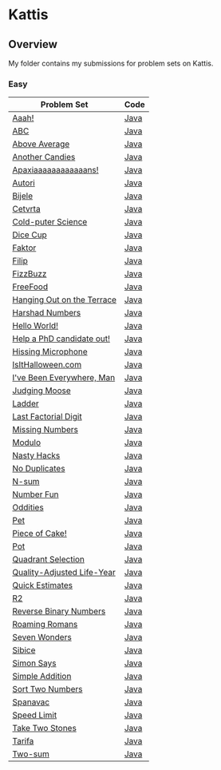 # Kattis

## Overview
My folder contains my submissions for problem sets on Kattis.

### Easy
| Problem Set                                                                 | Code                                                                                                       |
|-----------------------------------------------------------------------------|------------------------------------------------------------------------------------------------------------|
| [Aaah!](https://open.kattis.com/problems/aaah)                              | [Java](https://github.com/shumarb/competitive-programming/blob/main/kattis/java/Aaah.java)                 |
| [ABC](https://open.kattis.com/problems/abc)                                 | [Java](https://github.com/shumarb/competitive-programming/blob/main/kattis/java/ABC.java)                  |
| [Above Average](https://open.kattis.com/problems/aboveaverage)              | [Java](https://github.com/shumarb/competitive-programming/blob/main/kattis/java/AboveAverage.java)         |
| [Another Candies](https://open.kattis.com/problems/anothercandies)          | [Java](https://github.com/shumarb/competitive-programming/blob/main/kattis/java/AnotherCandies.java)       |
| [Apaxiaaaaaaaaaaaans!](https://open.kattis.com/problems/apaxiaaans)         | [Java](https://github.com/shumarb/competitive-programming/blob/main/kattis/java/Apaxians.java)             |
| [Autori](https://open.kattis.com/problems/autori)                           | [Java](https://github.com/shumarb/competitive-programming/blob/main/kattis/java/Autori.java)               |
| [Bijele](https://open.kattis.com/problems/bijele)                           | [Java](https://github.com/shumarb/competitive-programming/blob/main/kattis/java/Bijele.java)               |
| [Cetvrta](https://open.kattis.com/problems/cetvrta)                         | [Java](https://github.com/shumarb/competitive-programming/blob/main/kattis/kattis/java/Cetvrta.java)       |
| [Cold-puter Science](https://open.kattis.com/problems/cold)                 | [Java](https://github.com/shumarb/competitive-programming/blob/main/kattis/java/CS.java)                   |
| [Dice Cup](https://open.kattis.com/problems/dicecup)                        | [Java](https://github.com/shumarb/competitive-programming/blob/main/kattis/java/Dice.java)                 |
| [Faktor](https://open.kattis.com/problems/faktor)                           | [Java](https://github.com/shumarb/competitive-programming/blob/main/kattis/java/Faktor.java)               |
| [Filip](https://open.kattis.com/problems/filip)                             | [Java](https://github.com/shumarb/competitive-programming/blob/main/kattis/java/Filip.java)                |
| [FizzBuzz](https://open.kattis.com/problems/fizzbuzz)                       | [Java](https://github.com/shumarb/competitive-programming/blob/main/kattis/java/FizzBuzz.java)             |
| [FreeFood](https://open.kattis.com/problems/freefood)                       | [Java](https://github.com/shumarb/competitive-programming/blob/main/kattis/java/FreeFood.java)             |
| [Hanging Out on the Terrace](https://open.kattis.com/problems/hangingout)   | [Java](https://github.com/shumarb/competitive-programming/blob/main/kattis/java/HangingOut.java)           |
| [Harshad Numbers](https://open.kattis.com/problems/harshadnumbers)          | [Java](https://github.com/shumarb/competitive-programming/blob/main/kattis/java/Harshad.java)              |
| [Hello World!](https://open.kattis.com/problems/hello)                      | [Java](https://github.com/shumarb/competitive-programming/blob/main/kattis/java/HelloWorld.java)           |
| [Help a PhD candidate out!](https://open.kattis.com/problems/helpaphd)      | [Java](https://github.com/shumarb/competitive-programming/blob/main/kattis/java/HelpPhD.java)              |
| [Hissing Microphone](https://open.kattis.com/problems/hissingmicrophone)    | [Java](https://github.com/shumarb/competitive-programming/blob/main/kattis/java/Hiss.java)                 |
| [IsItHalloween.com](https://open.kattis.com/problems/isithalloween)         | [Java](https://github.com/shumarb/competitive-programming/blob/main/kattis/java/IsItHalloween.java)        |
| [I've Been Everywhere, Man](https://open.kattis.com/problems/everywhere)    | [Java](https://github.com/shumarb/competitive-programming/blob/main/kattis/java/IveBeenEverywhereMan.java) |
| [Judging Moose](https://open.kattis.com/problems/judgingmoose)              | [Java](https://github.com/shumarb/competitive-programming/blob/main/kattis/java/JudgingMoose.java)         |
| [Ladder](https://open.kattis.com/problems/ladder)                           | [Java](https://github.com/shumarb/competitive-programming/blob/main/kattis/java/Ladder.java)               |
| [Last Factorial Digit](https://open.kattis.com/problems/lastfactorialdigit) | [Java](https://github.com/shumarb/competitive-programming/blob/main/kattis/java/LFD.java)                  |
| [Missing Numbers](https://open.kattis.com/problems/missingnumbers)          | [Java](https://github.com/shumarb/competitive-programming/blob/main/kattis/java/MissingNumbers.java)       |
| [Modulo](https://open.kattis.com/problems/modulo)                           | [Java](https://github.com/shumarb/competitive-programming/blob/main/kattis/java/Modulo.java)               |
| [Nasty Hacks](https://open.kattis.com/problems/nastyhacks)                  | [Java](https://github.com/shumarb/competitive-programming/blob/main/kattis/java/NastyHacks.java)           |
| [No Duplicates](https://open.kattis.com/problems/nodup)                     | [Java](https://github.com/shumarb/competitive-programming/blob/main/kattis/java/ND.java)                   |
| [N-sum](https://open.kattis.com/problems/nsum)                              | [Java](https://github.com/shumarb/competitive-programming/blob/main/kattis/java/NSum.java)                 |
| [Number Fun](https://open.kattis.com/problems/numberfun)                    | [Java](https://github.com/shumarb/competitive-programming/blob/main/java/NumberFun.java)                   |
| [Oddities](https://open.kattis.com/problems/oddities)                       | [Java](https://github.com/shumarb/competitive-programming/blob/main/kattis/java/Oddities.java)             |
| [Pet](https://open.kattis.com/problems/pet)                                 | [Java](https://github.com/shumarb/competitive-programming/blob/main/kattis/java/Pet.java)                  |
| [Piece of Cake!](https://open.kattis.com/problems/pieceofcake2)             | [Java](https://github.com/shumarb/competitive-programming/blob/main/kattis/java/PieceOfCake.java)          |
| [Pot](https://open.kattis.com/problems/pot)                                 | [Java](https://github.com/shumarb/competitive-programming/blob/main/kattis/java/Pot.java)                  |
| [Quadrant Selection](https://open.kattis.com/problems/quadrant)             | [Java](https://github.com/shumarb/competitive-programming/blob/main/kattis/java/Quadrant.java)             |
| [Quality-Adjusted Life-Year](https://open.kattis.com/problems/qaly)         | [Java](https://github.com/shumarb/competitive-programming/blob/main/kattis/java/QALY.java)                 |
| [Quick Estimates](https://open.kattis.com/problems/quickestimate)           | [Java](https://github.com/shumarb/competitive-programming/blob/main/kattis/java/QuickEstimates.java)       |
| [R2](https://open.kattis.com/problems/r2)                                   | [Java](https://github.com/shumarb/competitive-programming/blob/main/kattis/java/R2.java)                   |
| [Reverse Binary Numbers](https://open.kattis.com/problems/reversebinary)    | [Java](https://github.com/shumarb/competitive-programming/blob/main/kattis/java/Reverse.java)              |
| [Roaming Romans](https://open.kattis.com/problems/romans)                   | [Java](https://github.com/shumarb/competitive-programming/blob/main/kattis/java/Romans.java)               |
| [Seven Wonders](https://open.kattis.com/problems/sevenwonders)              | [Java](https://github.com/shumarb/competitive-programming/blob/main/kattis/java/SW.java)                   |
| [Sibice](https://open.kattis.com/problems/sibice)                           | [Java](https://github.com/shumarb/competitive-programming/blob/main/kattis/java/Sibice.java)               |
| [Simon Says](https://open.kattis.com/problems/simonsays)                    | [Java](https://github.com/shumarb/competitive-programming/blob/main/kattis/java/SimonSays.java)            |
| [Simple Addition](https://open.kattis.com/problems/simpleaddition)          | [Java](https://github.com/shumarb/competitive-programming/blob/main/kattis/java/SimpleAddition.java)       |
| [Sort Two Numbers](https://open.kattis.com/problems/sorttwonumbers)         | [Java](https://github.com/shumarb/competitive-programming/blob/main/kattis/java/SortTwoNumbers.java)       |
| [Spanavac](https://open.kattis.com/problems/spavanac)                       | [Java](https://github.com/shumarb/competitive-programming/blob/main/kattis/java/Spanavac.java)             |
| [Speed Limit](https://open.kattis.com/problems/speedlimit)                  | [Java](https://github.com/shumarb/competitive-programming/blob/main/kattis/java/SpeedLimit.java)           |
| [Take Two Stones](https://open.kattis.com/problems/twostones)               | [Java](https://github.com/shumarb/competitive-programming/blob/main/kattis/java/TTS.java)                  |
| [Tarifa](https://open.kattis.com/problems/tarifa)                           | [Java](https://github.com/shumarb/competitive-programming/blob/main/java/Tarifa.java)                      |
| [Two-sum](https://open.kattis.com/problems/twosum)                          | [Java](https://github.com/shumarb/competitive-programming/blob/main/kattis/java/TwoSum.java)               |
